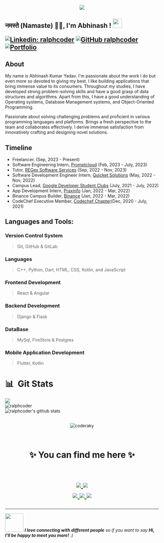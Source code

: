 <p align="center">
  <img src="https://github.com/thompsonemerson/thompsonemerson/raw/master/cover-thompson.png" />
</p>

<h2>नमस्ते (Namaste) 🙏🏻, I'm Abhinash ! <img src="https://media.giphy.com/media/WUlplcMpOCEmTGBtBW/giphy.gif" width="30"> 

<!--[![Twitter: ralphcoder](https://img.shields.io/twitter/follow/ralphcoder?style=social)](https://twitter.com/ralphcoder)-->
[![Linkedin: ralphcoder](https://img.shields.io/badge/-ralphcoder-blue?style=flat-square&logo=Linkedin&logoColor=white&link=https://www.linkedin.com/in/ralphcoder/)](https://www.linkedin.com/in/coderaky/)
[![GitHub ralphcoder](https://img.shields.io/github/followers/ralphcoder?label=follow&style=social)](https://github.com/ralphcoder)
[![Portfolio](https://img.shields.io/badge/Portfolio-green)](https://ralphcoder.github.io/)


## About 

My name is Abhinash Kumar Yadav.
I'm passionate about the work I do but even more so devoted to giving my best.
I like building applications that bring immense value to its consumers.
Throughout my studies, I have developed strong problem-solving skills and have a good grasp of data structures and algorithms. Apart from this, I have a good understanding of Operating systems, Database Management systems, and Object-Oriented Programming.

Passionate about solving challenging problems and proficient in various programming languages and platforms.
Brings a fresh perspective to the team and collaborates effectively.
I derive immense satisfaction from innovatively crafting and designing novel solutions.


## Timeline

- Freelancer. (Sep, 2023 - Present)
- Software Engineering Intern, [Promptcloud](https://www.promptcloud.com/) (Feb, 2023 - July, 2023)
- Tutor, [REGex Software Services](https://www.linkedin.com/company/30204738/?lipi=urn%3Ali%3Apage%3Ad_flagship3_profile_view_base%3BjwLFxpjNQROjvGt2UuuEcA%3D%3D) (Sep, 2022 - Nov, 2023)
- Software Development Engineer Intern, [Quicket Solutions](https://www.quicketsolutions.com/) (May, 2022 - Nov, 2022)
- Campus Lead, [Google Developer Student Clubs](https://developers.google.com/community/gdsc) (July, 2021 - July, 2022)
- App Development Intern, [Praxinfo](https://praxinfo.com/) (Jan, 2022 - Mar, 2022)
- Binance Campus Builder, [Binance](https://academy.binance.com/en/partner/ambassador) (Jan, 2022 - Mar, 2022)
- CodeChef Executive Member, [Codechef Chapter](https://www.linkedin.com/company/codechef-mmmut-chapter/)(Dec, 2020 - July, 2021)

## Languages and Tools: 

### Version Control System
> Git, GitHub & GitLab

### Languages
> C++, Python, Dart, HTML, CSS, Kotlin, and JavaScript

### Frontend Development
> React & Angular

### Backend Development
> Django & Flask

### DataBase
> MySql, FireStore & Postgres

### Mobile Application Development
> Flutter, Kotlin


<h1 align="left"> 📊 &nbsp;Git Stats</h1>
<img src="https://github-readme-streak-stats.herokuapp.com/?user=ralphcoder">
</br>
<img src="https://github-readme-stats.vercel.app/api/top-langs/?username=ralphcoder&layout=compact&hide=html&theme=radical" alt="ralphcoder" />
</br>
<img src="https://github-readme-stats.vercel.app/api?username=ralphcoder&count_private=true&show_icons=true&theme=light" alt="ralphcoder's github stats"/>
</br>

</br>
<p align="center"> <img src="https://komarev.com/ghpvc/?username=coderaky" alt="coderaky" /> </p>

<br/>
<h1 align="center">
✨ You can find me here ✨

<p align="center">
  <br/>
  <a href="https://www.linkedin.com/in/ralphcoder/">
    <img src="https://img.shields.io/badge/LinkedIn-%230077B5.svg?&style=flat-square&logo=linkedin&logoColor=white">
  </a>
  
  <a href="https://github.com/ralphcoder">
    <img src="https://img.shields.io/badge/Github-%230A0A0A.svg?&style=flat-square&logo=Github&logoColor=white">  
  </a>


  <br/>
  <a href="https://www.facebook.com/ralphcoder">
    <img src="https://img.shields.io/badge/Facebook-%231877F2.svg?&style=flat-square&logo=facebook&logoColor=white">  
  </a>
 
  <a href="https://www.instagram.com/ralphcoder">
    <img src="https://img.shields.io/badge/Instagram-%23E4405F.svg?&style=flat-square&logo=instagram&logoColor=white">
  </a>

  <a href="https://twitter.com/ralphcoder">
    <img src="https://img.shields.io/badge/twitter-%230077D4.svg?&style=flat-square&logo=twitter&logoColor=white">
  </a>
</p>
</h1>

---

<img src="https://media.giphy.com/media/LnQjpWaON8nhr21vNW/giphy.gif" width="60"> <em><b>I love connecting with different people</b> so if you want to say <b>Hi, I'll be happy to meet you more!</b> :)</em>

